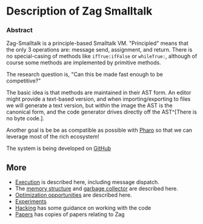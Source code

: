 # Description of Zag Smalltalk
### Abstract
Zag-Smalltalk is a principle-based Smalltalk VM. "Principled" means that the only 3 operations are: message send, assignment, and return. There is no special-casing of methods like `ifTrue:ifFalse` or `whileTrue:`, although of course some methods are implemented by primitive methods.

The research question is, "Can this be made fast enough to be competitive?"

The basic idea is that methods are maintained in their AST form. An editor might provide a text-based version, and when importing/exporting to files we will generate a text version, but within the image the AST is the canonical form, and the code generator drives directly off the AST^[There is no byte code.].

Another goal is be be as compatible as possible with [Pharo](https://pharo.org) so that we can leverage most of the rich ecosystem!

The system is being developed on [GitHub](https://github.com/Zag-Research/Zag-Smalltalk)

## More
- [Execution](Execution.md) is described here, including message dispatch.
- The [memory structure](Mapping.md) and [garbage collector](Memory%20Management.md) are described here.
- [Optimization opportunities](Optimizations.md) are described here.
- [Experiments](Experiments.md)
- [Hacking](Hacking.md) has some guidance on working with the code
- [Papers](papers/README.md) has copies of papers relating to Zag
